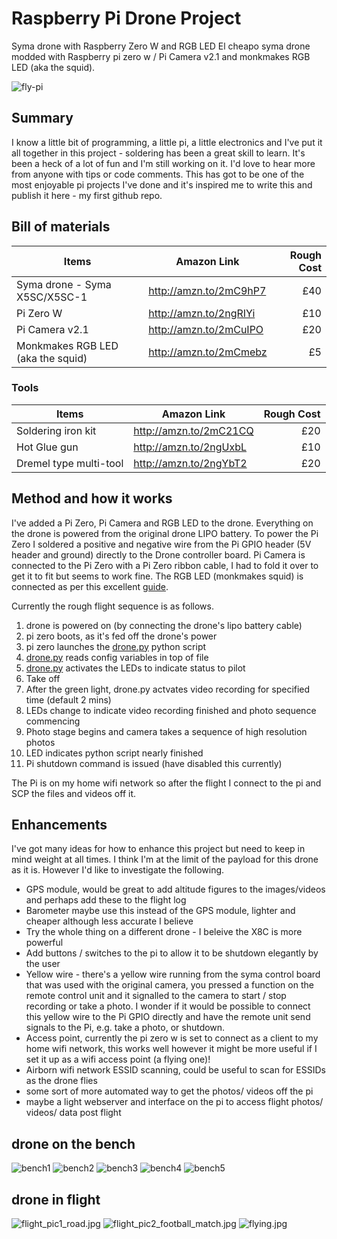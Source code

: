 # Raspberry Pi Drone Project
Syma drone with Raspberry Zero W and RGB LED
El cheapo syma drone modded with Raspberry pi zero w / Pi Camera v2.1 and monkmakes RGB LED (aka the squid).

![fly-pi](/img/fly_pi.jpg?raw=true "fly-pi")

## Summary

I know a little bit of programming, a little pi, a little electronics and I've put it all together in this project - soldering has been a great skill to learn. It's been a heck of a lot of fun and I'm still working on it. I'd love to hear more from anyone with tips or code comments. This has got to be one of the most enjoyable pi projects I've done and it's inspired me to write this and publish it here - my first github repo.

## Bill of materials

| Items                             | Amazon Link            | Rough Cost |
| --------------------------------- | ---------------------- |       ---: |
| Syma drone - Syma X5SC/X5SC-1     | http://amzn.to/2mC9hP7 | £40        |
| Pi Zero W                         | http://amzn.to/2ngRIYi | £10        |
| Pi Camera v2.1                    | http://amzn.to/2mCuIPO | £20        |
| Monkmakes RGB LED (aka the squid) | http://amzn.to/2mCmebz | £5         |


### Tools

| Items                             | Amazon Link            | Rough Cost |
| --------------------------------- | ---------------------- |       ---: |
| Soldering iron kit                | http://amzn.to/2mC21CQ | £20        |
| Hot Glue gun                      | http://amzn.to/2ngUxbL | £10        |
| Dremel type multi-tool            | http://amzn.to/2ngYbT2 | £20        |


## Method and how it works

I've added a Pi Zero, Pi Camera and RGB LED to the drone. Everything on the drone is powered from the original drone LIPO battery. To power the Pi Zero I soldered a positive and negative wire from the Pi GPIO header (5V header and ground) directly to the Drone controller board. Pi Camera is connected to the Pi Zero with a Pi Zero ribbon cable, I had to fold it over to get it to fit but seems to work fine. The RGB LED (monkmakes squid) is connected as per this excellent [guide](https://github.com/simonmonk/squid).

Currently the rough flight sequence is as follows.

1. drone is powered on (by connecting the drone's lipo battery cable)
2. pi zero boots, as it's fed off the drone's power
3. pi zero launches the [drone.py](https://github.com/bingobob/drone/blob/master/drone.py) python script
4. [drone.py](https://github.com/bingobob/drone/blob/master/drone.py) reads config variables in top of file
5. [drone.py](https://github.com/bingobob/drone/blob/master/drone.py) activates the LEDs to indicate status to pilot
6. Take off
7. After the green light, drone.py actvates video recording for specified time (default 2 mins)
8. LEDs change to indicate video recording finished and photo sequence commencing
9. Photo stage begins and camera takes a sequence of high resolution photos
10. LED indicates python script nearly finished
11. Pi shutdown command is issued (have disabled this currently)

The Pi is on my home wifi network so after the flight I connect to the pi and SCP the files and videos off it.

## Enhancements

I've got many ideas for how to enhance this project but need to keep in mind weight at all times. I think I'm at the limit of the payload for this drone as it is. However I'd like to investigate the following.

- GPS module, would be great to add altitude figures to the images/videos and perhaps add these to the flight log
- Barometer maybe use this instead of the GPS module, lighter and cheaper although less accurate I believe
- Try the whole thing on a different drone - I beleive the X8C is more powerful
- Add buttons / switches to the pi to allow it to be shutdown elegantly by the user
- Yellow wire - there's a yellow wire running from the syma control board that was used with the original camera, you pressed a function on the remote control unit and it signalled to the camera to start / stop recording or take a photo. I wonder if it would be possible to connect this yellow wire to the Pi GPIO directly and have the remote unit send signals to the Pi, e.g. take a photo, or shutdown.
- Access point, currently the pi zero w is set to connect as a client to my home wifi network, this works well however it might be more useful if I set it up as a wifi access point (a flying one)!
- Airborn wifi network ESSID scanning, could be useful to scan for ESSIDs as the drone flies
- some sort of more automated way to get the photos/ videos off the pi
- maybe a light webserver and interface on the pi to access flight photos/ videos/ data post flight

## drone on the bench

![bench1](/img/bench1.jpg?raw=true "bench1")
![bench2](/img/bench2.jpg?raw=true "bench2")
![bench3](/img/bench3.jpg?raw=true "bench3")
![bench4](/img/bench4.jpg?raw=true "bench4")
![bench5](/img/bench5.jpg?raw=true "bench5")

## drone in flight

![flight_pic1_road.jpg](/img/flight_pic1_road.jpg?raw=true "flight_pic1_road.jpg")
![flight_pic2_football_match.jpg](/img/flight_pic2_football_match.jpg?raw=true "flight_pic2_football_match.jpg")
![flying.jpg](/img/flying.jpg?raw=true "flying.jpg")
